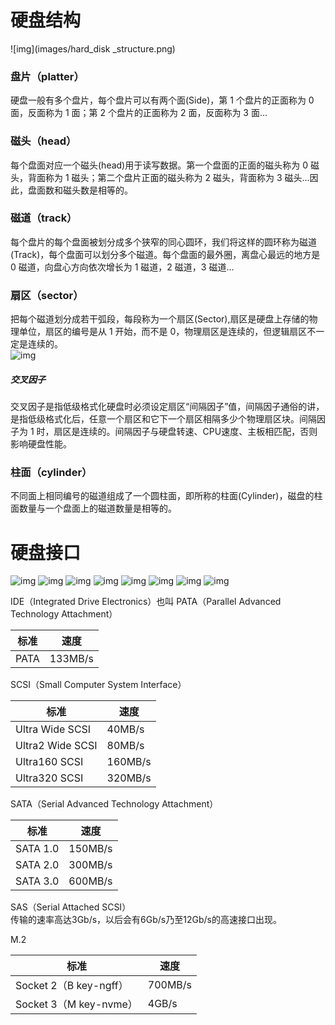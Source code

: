 # 硬盘结构
![img](images/hard_disk _structure.png)  

### 盘片（platter）
硬盘一般有多个盘片，每个盘片可以有两个面(Side)，第 1 个盘片的正面称为 0 面，反面称为 1 面；第 2 个盘片的正面称为 2 面，反面称为 3 面...

### 磁头（head）
每个盘面对应一个磁头(head)用于读写数据。第一个盘面的正面的磁头称为 0 磁头，背面称为 1 磁头；第二个盘片正面的磁头称为 2 磁头，背面称为 3 磁头...因此，盘面数和磁头数是相等的。

### 磁道（track）
每个盘片的每个盘面被划分成多个狭窄的同心圆环，我们将这样的圆环称为磁道(Track)，每个盘面可以划分多个磁道。每个盘面的最外圈，离盘心最远的地方是 0 磁道，向盘心方向依次增长为 1 磁道，2 磁道，3 磁道...

### 扇区（sector）
把每个磁道划分成若干弧段，每段称为一个扇区(Sector),扇区是硬盘上存储的物理单位，扇区的编号是从 1 开始，而不是 0，物理扇区是连续的，但逻辑扇区不一定是连续的。    
![img](images/cross_factor.jpg)

##### 交叉因子
交叉因子是指低级格式化硬盘时必须设定扇区“间隔因子”值，间隔因子通俗的讲，是指低级格式化后，任意一个扇区和它下一个扇区相隔多少个物理扇区块。间隔因子为 1 时，扇区是连续的。间隔因子与硬盘转速、CPU速度、主板相匹配，否则影响硬盘性能。

### 柱面（cylinder）
不同面上相同编号的磁道组成了一个圆柱面，即所称的柱面(Cylinder)，磁盘的柱面数量与一个盘面上的磁道数量是相等的。    

# 硬盘接口
![img](images/ide_sata.jpg)
![img](images/ide_sata2.jpg)
![img](images/scsi.jpg)
![img](images/scsi_line.jpg)
![img](images/sas_sata.jpeg)
![img](images/sas2.png)
![img](images/sas_line.png)
![img](images/m_2.jpg)    

IDE（Integrated Drive Electronics）也叫 PATA（Parallel Advanced Technology Attachment）   

| 标准 | 速度    |
| ---- | ------- |
| PATA | 133MB/s |

SCSI（Small Computer System Interface）      

| 标准             | 速度    |
| ---------------- | ------- |
| Ultra Wide SCSI  | 40MB/s  |
| Ultra2 Wide SCSI | 80MB/s  |
| Ultra160 SCSI    | 160MB/s |
| Ultra320 SCSI    | 320MB/s |

SATA（Serial Advanced Technology Attachment）       

| 标准     | 速度    |
| -------- | ------- |
| SATA 1.0 | 150MB/s |
| SATA 2.0 | 300MB/s |
| SATA 3.0 | 600MB/s |

SAS（Serial Attached SCSI）    
传输的速率高达3Gb/s，以后会有6Gb/s乃至12Gb/s的高速接口出现。

M.2    

| 标准                   | 速度    |
| ---------------------- | ------- |
| Socket 2（B key-ngff） | 700MB/s |
| Socket 3（M key-nvme） | 4GB/s   |